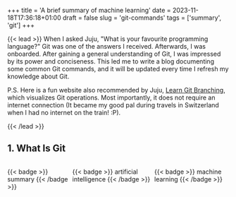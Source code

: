 +++
title = 'A brief summary of machine learning'
date = 2023-11-18T17:36:18+01:00
draft = false
slug = 'git-commands' 
tags = ['summary', 'git']
+++

{{< lead >}}
When I asked Juju, "What is your favourite programming language?" Git was one of the answers I received. Afterwards, I was onboarded. After gaining a general understanding of Git, I was impressed by its power and conciseness. This led me to write a blog documenting some common Git commands, and it will be updated every time I refresh my knowledge about Git.

P.S. Here is a fun website also recommended by Juju, [Learn Git Branching](https://learngitbranching.js.org/), which visualizes Git operations. Most importantly, it does not require an internet connection (It became my good pal during travels in Switzerland when I had no internet on the train! :P).

{{< /lead >}}


## 1. What Is Git



















<div style="display:flex; gap:6px">

{{< badge >}} summary {{< /badge >}}

{{< badge >}} artificial intelligence {{< /badge >}}

{{< badge >}} machine learning {{< /badge >}}
</div>






